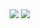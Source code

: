 <img src="https://capsule-render.vercel.app/api?type=waving&color=timeAuto&height=230&section=header&text=JiEun%20GitHub&fontSize=90" />


<img src="https://img.shields.io/badge/C-A8B9CC?style=flat&logo=C&logoColor=white"/>
